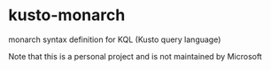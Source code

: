 # kusto-monarch
monarch syntax definition for KQL (Kusto query language)

Note that this is a personal project and is not maintained by Microsoft
